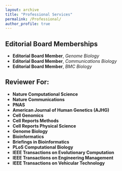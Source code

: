 ```yaml
---
layout: archive
title: "Professional Services"
permalink: /Professional/ 
author_profile: true
---
```



## Editorial Board Memberships  
- **Editorial Board Member**, *Genome Biology*  
- **Editorial Board Member**, *Communications Biology*  
- **Editorial Board Member**, *BMC Biology*  

## Reviewer For:  
- **Nature Computational Science**  
- **Nature Communications**  
- **PNAS**  
- **American Journal of Human Genetics (AJHG)**  
- **Cell Genomics**  
- **Cell Reports Methods**  
- **Cell Reports Physical Science**  
- **Genome Biology**  
- **Bioinformatics**  
- **Briefings in Bioinformatics**  
- **PLoS Computational Biology**  
- **IEEE Transactions on Evolutionary Computation**  
- **IEEE Transactions on Engineering Management**  
- **IEEE Transactions on Vehicular Technology** 

